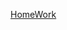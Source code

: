 [HomeWork](https://docs.google.com/document/d/1AKVVqgatD2aZ9FZdkEJ2OoDPFkD7GdMx4Tt4CSsUmm0/edit?usp=sharing)
